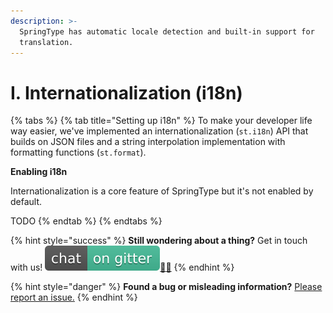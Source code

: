 ```yaml
---
description: >-
  SpringType has automatic locale detection and built-in support for
  translation.
---
```


# I. Internationalization \(i18n\)

{% tabs %}
{% tab title="Setting up i18n" %}
To make your developer life way easier, we've implemented an internationalization \(`st.i18n`\) API that builds on JSON files and a string interpolation implementation with  formatting functions \(`st.format`\).

**Enabling i18n**

Internationalization is a core feature of SpringType but it's not enabled by default.   
  
TODO
{% endtab %}
{% endtabs %}

{% hint style="success" %}
**Still wondering about a thing?** Get in touch with us! [![](../.gitbook/assets/gitter.svg)](https://gitter.im/springtype-official/springtype?utm_source=badge&utm_medium=badge&utm_campaign=pr-badge)[💬](https://emojipedia.org/speech-balloon/)[🤓](https://emojipedia.org/nerd-face/)
{% endhint %}

{% hint style="danger" %}
**Found a bug or misleading information?** [Please report an issue.](https://github.com/springtype-org/springtype/issues)
{% endhint %}

